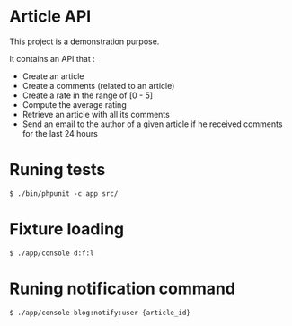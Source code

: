 Article API
===========

This project is a demonstration purpose.

It contains an API that :
* Create an article
* Create a comments (related to an article)
* Create a rate in the range of [0 - 5]
* Compute the average rating
* Retrieve an article with all its comments
* Send an email to the author of a given article if he received comments for the last 24 hours

# Runing tests

    $ ./bin/phpunit -c app src/

# Fixture loading

    $ ./app/console d:f:l

# Runing notification command

    $ ./app/console blog:notify:user {article_id}